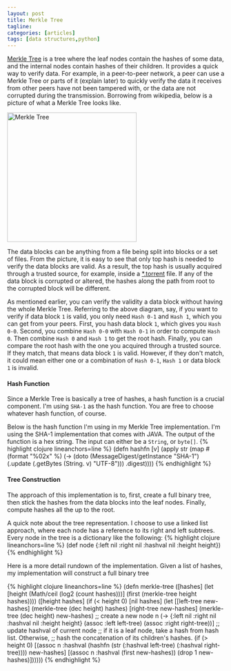 ```yaml
---
layout: post
title: Merkle Tree
tagline:
categories: [articles]
tags: [data structures,python]
---
```


[Merkle Tree](http://en.wikipedia.org/wiki/Merkle_tree) is a tree where the leaf
nodes contain the hashes of some data, and the internal nodes contain hashes of
their children. It provides a quick way to verify data. For example, in a
peer-to-peer network, a peer can use a Merkle Tree or parts of it (explain
later) to quickly verify the data it receives from other peers have not been
tampered with, or the data are not corrupted during the transmission. Borrowing
from wikipedia, below is a picture of what a Merkle Tree looks like.

<div class="text-center">
  <img src="http://upload.wikimedia.org/wikipedia/commons/thumb/9/95/Hash_Tree.svg/500px-Hash_Tree.svg.png"
       height="300"
       width="300"
       alt="Merkle Tree" />
</div>

The data blocks can be anything from a file being split into blocks or a set of
files. From the picture, it is easy to see that only top hash is needed to
verify the data blocks are valid. As a result, the top hash is usually acquired
through a trusted source, for example, inside a
[\*.torrent](http://www.bittorrent.org/beps/bep_0030.html) file. If any of the
data block is corrupted or altered, the hashes along the path from root to the
corrupted block will be different.

As mentioned earlier, you can verify the validity a data block without having
the whole Merkle Tree. Referring to the above diagram, say, if you want to
verify if data block `1` is valid, you only need `Hash 0-1` and `Hash 1`, which
you can get from your peers. First, you hash data block `1`, which gives you
`Hash 0-0`. Second, you combine `Hash 0-0` with `Hash 0-1` in order to compute
`Hash 0`. Then combine `Hash 0` and `Hash 1` to get the root hash. Finally, you
can compare the root hash with the one you acquired through a trusted source. If
they match, that means data block `1` is valid. However, if they don't match, it
could mean either one or a combination of `Hash 0-1`, `Hash 1` or data block `1`
is invalid.


#### Hash Function
Since a Merkle Tree is basically a tree of hashes, a hash function is a
crucial component. I'm using `SHA-1` as the hash function. You are free to
choose whatever hash function, of course.

Below is the hash function I'm using in my Merkle Tree implementation. I'm using
the SHA-1 implementation that comes with JAVA. The output of the function is a
hex string. The input can either be a `String`, or `byte[]`.
{% highlight clojure lineanchors=line %}
(defn hashfn [v]
  (apply str (map #(format "%02x" %)
                  (-> (doto (MessageDigest/getInstance "SHA-1")
                        (.update (.getBytes (String. v) "UTF-8")))
                      .digest))))
{% endhighlight %}


#### Tree Construction
The approach of this implementation is to, first, create a full binary tree,
then stick the hashes from the data blocks into the leaf nodes. Finally, compute
hashes all the up to the root.

A quick note about the tree representation. I choose to use a linked list
approach, where each node has a reference to its right and left subtrees. Every
node in the tree is a dictionary like the following:
{% highlight clojure lineanchors=line %}
(def node {:left nil :right nil :hashval nil :height height})
{% endhighlight %}

Here is a more detail rundown of the implementation. Given a list of hashes, my
implementation will construct a full binary tree

{% highlight clojure lineanchors=line %}
(defn merkle-tree
  ([hashes]
   (let [height (Math/ceil (log2 (count hashes)))]
     (first (merkle-tree height hashes))))
  ([height hashes]
   (if (< height 0)
     [nil hashes]
     (let [[left-tree new-hashes] (merkle-tree (dec height) hashes)
           [right-tree new-hashes] (merkle-tree (dec height) new-hashes)
           ;; create a new node
           n (-> {:left nil :right nil :hashval nil :height height}
                 (assoc :left left-tree)
                 (assoc :right right-tree))]
       ;; update hashval of current node
       ;; if it is a leaf node, take a hash from hash list. Otherwise,
       ;; hash the concatenation of its children's hashes.
       (if (> height 0)
         [(assoc n :hashval (hashfn (str (:hashval left-tree)
                                         (:hashval right-tree))))
          new-hashes]
         [(assoc n :hashval (first new-hashes)) (drop 1 new-hashes)])))))
{% endhighlight %}
